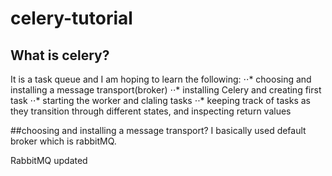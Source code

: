 # celery-tutorial
## What is celery?
It is a task queue and I am hoping to learn the following:
⋅⋅* choosing and installing a message transport(broker)
⋅⋅* installing Celery and creating first task
⋅⋅* starting the worker and claling tasks
⋅⋅* keeping track of tasks as they transition through different states, and inspecting return values

##choosing and installing a message transport?
I basically used default broker which is rabbitMQ.

RabbitMQ updated
